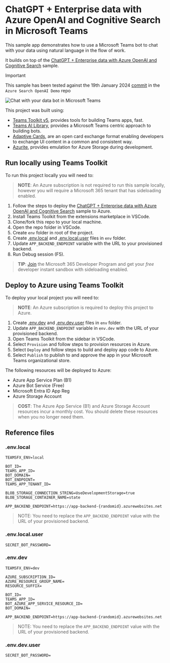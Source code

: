 # ChatGPT + Enterprise data with Azure OpenAI and Cognitive Search in Microsoft Teams

This sample app demonstrates how to use a Microsoft Teams bot to chat with your data using natural language in the flow of work.

It builds on top of the [ChatGPT + Enterprise data with Azure OpenAI and Cognitive Search](https://github.com/Azure-Samples/azure-search-openai-demo) sample.

> [!IMPORTANT]
> This sample has been tested against the 19th January 2024 [commit](https://github.com/Azure-Samples/azure-search-openai-demo/tree/5e9d142e50a624cd70e42c4c654097e2fb646d36) in the `Azure Search OpenAI Demo` repo

![Chat with your data bot in Microsoft Teams](./assets/bot.png)

This project was built using: 

- [Teams Toolkit v5](https://marketplace.visualstudio.com/items?itemName=TeamsDevApp.ms-teams-vscode-extension), provides tools for building Teams apps, fast.
- [Teams AI Library](https://www.npmjs.com/package/@microsoft/teams-ai), provides a Microsoft Teams centric approach to building bots.
- [Adaptive Cards](https://adaptivecards.io), are an open card exchange format enabling developers to exchange UI content in a common and consistent way.
- [Azurite](https://www.npmjs.com/package/azurite), provides emulation for Azure Storage during development.

## Run locally using Teams Toolkit

To run this project locally you will need to:

> **NOTE**: An Azure subscription is not required to run this sample locally, however you will require a Microsoft 365 tenant that has sideloading enabled.

1. Follow the steps to deploy the [ChatGPT + Enterprise data with Azure OpenAI and Cognitive Search](https://github.com/Azure-Samples/azure-search-openai-demo#getting-started) sample to Azure.
1. Install Teams Toolkit from the extensions marketplace in VSCode.
1. Clone/fork this repo to your local machine.
1. Open the repo folder in VSCode.
1. Create `env` folder in root of the project.
1. Create [.env.local](#envlocal) and [.env.local.user](#envlocaluser) files in `env` folder.
1. Update `APP_BACKEND_ENDPOINT` variable with the URL to your provisioned backend.
1. Run Debug session (F5).

> **TIP**: [Join](https://developer.microsoft.com/microsoft-365/dev-program?WT.mc_id=m365-00000-garrytrinder) the Microsoft 365 Developer Program and get your _free_ developer instant sandbox with sideloading enabled.

## Deploy to Azure using Teams Toolkit

To deploy your local project you will need to:

> **NOTE**: An Azure subscription is required to deploy this project to Azure.

1. Create [.env.dev](#envdev) and [.env.dev.user](#envdevuser) files in `env` folder.
1. Update `APP_BACKEND_ENDPOINT` variable in `env.dev` with the URL of your provisioned backend.
1. Open Teams Toolkit from the sidebar in VSCode.
1. Select `Provision` and follow steps to provision resources in Azure.
1. Select `Deploy` and follow steps to build and deploy app code to Azure.
1. Select `Publish` to publish to and approve the app in your Microsoft Teams organizational store.

The following resources will be deployed to Azure:

- Azure App Service Plan (B1)
- Azure Bot Service (Free)
- Microsoft Entra ID App Reg
- Azure Storage Account

> **COST**: The Azure App Service (B1) and Azure Storage Account resources incur a monthly cost. You should delete these resources when you no longer need them.

## Reference files

### .env.local

```
TEAMSFX_ENV=local

BOT_ID=
TEAMS_APP_ID=
BOT_DOMAIN=
BOT_ENDPOINT=
TEAMS_APP_TENANT_ID=

BLOB_STORAGE_CONNECTION_STRING=UseDevelopmentStorage=true
BLOB_STORAGE_CONTAINER_NAME=state

APP_BACKEND_ENDPOINT=https://app-backend-{randomid}.azurewebsites.net
```

> NOTE: You need to replace the `APP_BACKEND_ENDPOINT` value with the URL of your provisioned backend.

### .env.local.user

```
SECRET_BOT_PASSWORD=
```

### .env.dev

```
TEAMSFX_ENV=dev

AZURE_SUBSCRIPTION_ID=
AZURE_RESOURCE_GROUP_NAME=
RESOURCE_SUFFIX=

BOT_ID=
TEAMS_APP_ID=
BOT_AZURE_APP_SERVICE_RESOURCE_ID=
BOT_DOMAIN=

APP_BACKEND_ENDPOINT=https://app-backend-{randomid}.azurewebsites.net
```

> NOTE: You need to replace the `APP_BACKEND_ENDPOINT` value with the URL of your provisioned backend.

### .env.dev.user

```
SECRET_BOT_PASSWORD=
```
